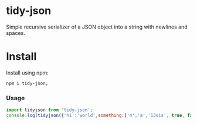 # tidy-json

Simple recursive serializer of a JSON object into a string with newlines and spaces.

# Install

Install using npm:
```console
npm i tidy-json;
```

### Usage

```js
import tidyjson from 'tidy-json';
console.log(tidyjson({'hi':'world',something:['4','a','13ois', true, false, null, '42', 34], somethingElse:{'hey':'WORLD!', s3: {'new': 'saopg!!!'}}}));
```
